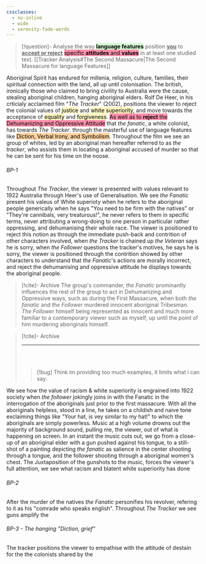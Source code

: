 ```yaml
---
cssclasses:
  - no-inline
  - wide
  - serenity-fade-words
---
```

>[!question]- Analyse the way <b><mark style="background: #BBFABBA6;">language features</mark></b> position <b><u>you</u></b> to <u><b>accept or reject</b></u> <mark style="background: #FF5582A6;">specific **attitudes** and **values**</mark> in at least one studied text.
[[Tracker Analysis#The Second Massacure|The Second Massacure for language Features]]

Aboriginal Spirit has endured for millenia, religion, culture, families, their spiritual connection with the land, all up until colonisation. The british, ironically those who claimed to bring civility to Australia were the cause, stealing aboriginal children, hanging aboriginal elders. Rolf De Heer, in his crticialy acclaimed film "*The Tracker*" (2002), positions the viewer to reject the colonial values of <mark style="background: #FFF3A3A6;">justice</mark> and <mark style="background: #FFF3A3A6;">white superiority</mark>, and move towards the acceptance of <mark style="background: #FFF3A3A6;">equality</mark> and <mark style="background: #FFF3A3A6;">forgiveness</mark>. <mark style="background: #FF5582A6;">As well as to <b>reject</b> the Dehumanizing and Oppressive Attitude</mark> that *the fanatic*, a white colonist, has towards *The Tracker*. through the masterful use of language features like <mark style="background: #FFB86CA6;">Diction, Verbal Irony, and Symbolism</mark>. Throughout the film we see an group of whites, led by an aboriginal man hereafter referred to as *the tracker*, who assists them in locating a aboriginal accused of murder so that he can be sent for his time on the noose.

###### BP-1 
Throughout *The Tracker*, the viewer is presented with values relevant to 1922 Australia through Heer's use of Generalisation. We see *the Fanatic* present his valeus of White superioty when he refers to the aboriginal people generically when he says "You need to be firm with the natives" or "They're cannibals, very treaturous!", he never refers to them in specific terms, never attributing a wrong-doing to one person in particular rather oppressing, and dehumanising their whole race. The viewer is positioned to reject this notion as through the immediate push-back and contrition of other characters involved, when *the Tracker* is chained up *the Veteran* says he is sorry, when *the Follower* questions the tracker's motives, he says he is sorry, the viewer is positioned through the contrition showed by other characters to understand that *the Fanatic*'s actions are morally incorrect, and reject the dehumanising and oppressive attitude he displays towards the aboriginal people.

>[!cite]- Archive
>The group's commander, *the Fanatic* prominantly influences the rest of the group to act in Dehumanizing and Oppressive ways, such as during the First Massacure, when both *the fanatic* and *the Follower* murdered innocent aboriginal Tribesman. *The Follower* himself being represented as innocent and much more familiar to a contemporary viewer such as myself, up until the point of him murdering aboriginals himself. 

>[!cite]- Archive
>
><hr><br><br>
>
>>[!bug] Think im providing too much examples, it limits what i can say.
>
We see how the value of racism & white superiority is engrained into 1922 society when *the follower* jokingly joins in with the Fanatic in the interrogation of the aboriginals just prior to the first massacure. With all the aboriginals helpless, stood in a line, he takes on a childish and naive tone exclaiming things like "Your hat, is vey similar to my hat!" to which the aboriginals are simply powerless. Music at a high volume drowns out the majority of background sound, pulling me, the viewer, out of what is happening on screen.
In an instant the music cuts out, we go from a close-up of an aboriginal elder with a gun pushed against his tongue, to a still-shot of a painting depicting *the fanatic* as salience in the center shooting through a tongue, and the follower shooting through a aboriginal women's chest. The Juxtaposition of the gunshots to the music, forces the viewer's full attention, we see what racism and blatent white superiority has done

###### BP-2 




After the murder of the natives *the Fanatic* personifies his revolver, refering to it as his "comrade who speaks english". Throughout *The Tracker* we see guns amplify the 


###### BP-3 - The hanging "Diction, grief"
The tracker positions the viewer to empathise with the attitude of destain for the the colonists shared by the 

